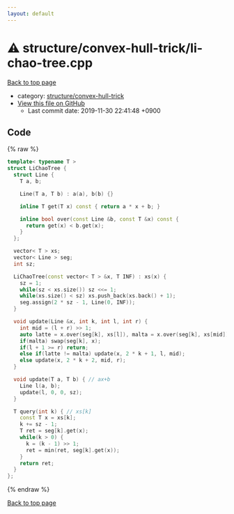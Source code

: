 ```yaml
---
layout: default
---
```


<!-- mathjax config similar to math.stackexchange -->
<script type="text/javascript" async
  src="https://cdnjs.cloudflare.com/ajax/libs/mathjax/2.7.5/MathJax.js?config=TeX-MML-AM_CHTML">
</script>
<script type="text/x-mathjax-config">
  MathJax.Hub.Config({
    TeX: { equationNumbers: { autoNumber: "AMS" }},
    tex2jax: {
      inlineMath: [ ['$','$'] ],
      processEscapes: true
    },
    "HTML-CSS": { matchFontHeight: false },
    displayAlign: "left",
    displayIndent: "2em"
  });
</script>

<script type="text/javascript" src="https://cdnjs.cloudflare.com/ajax/libs/jquery/3.4.1/jquery.min.js"></script>
<script src="https://cdn.jsdelivr.net/npm/jquery-balloon-js@1.1.2/jquery.balloon.min.js" integrity="sha256-ZEYs9VrgAeNuPvs15E39OsyOJaIkXEEt10fzxJ20+2I=" crossorigin="anonymous"></script>
<script type="text/javascript" src="../../../assets/js/copy-button.js"></script>
<link rel="stylesheet" href="../../../assets/css/copy-button.css" />


# :warning: structure/convex-hull-trick/li-chao-tree.cpp
<a href="../../../index.html">Back to top page</a>

* category: <a href="../../../index.html#3ad23896bbde10d07ed9c44a914e070b">structure/convex-hull-trick</a>
* <a href="{{ site.github.repository_url }}/blob/master/structure/convex-hull-trick/li-chao-tree.cpp">View this file on GitHub</a>
    - Last commit date: 2019-11-30 22:41:48 +0900




## Code
{% raw %}
```cpp
template< typename T >
struct LiChaoTree {
  struct Line {
    T a, b;

    Line(T a, T b) : a(a), b(b) {}

    inline T get(T x) const { return a * x + b; }

    inline bool over(const Line &b, const T &x) const {
      return get(x) < b.get(x);
    }
  };

  vector< T > xs;
  vector< Line > seg;
  int sz;

  LiChaoTree(const vector< T > &x, T INF) : xs(x) {
    sz = 1;
    while(sz < xs.size()) sz <<= 1;
    while(xs.size() < sz) xs.push_back(xs.back() + 1);
    seg.assign(2 * sz - 1, Line(0, INF));
  }

  void update(Line &x, int k, int l, int r) {
    int mid = (l + r) >> 1;
    auto latte = x.over(seg[k], xs[l]), malta = x.over(seg[k], xs[mid]);
    if(malta) swap(seg[k], x);
    if(l + 1 >= r) return;
    else if(latte != malta) update(x, 2 * k + 1, l, mid);
    else update(x, 2 * k + 2, mid, r);
  }

  void update(T a, T b) { // ax+b
    Line l(a, b);
    update(l, 0, 0, sz);
  }

  T query(int k) { // xs[k]
    const T x = xs[k];
    k += sz - 1;
    T ret = seg[k].get(x);
    while(k > 0) {
      k = (k - 1) >> 1;
      ret = min(ret, seg[k].get(x));
    }
    return ret;
  }
};

```
{% endraw %}

<a href="../../../index.html">Back to top page</a>

